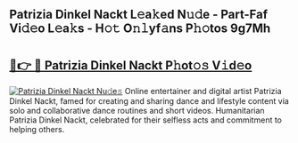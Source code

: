 ## Patrizia Dinkel Nackt L𝚎a𝚔ed N𝚞𝚍e - Part-Faf Vi𝚍𝚎o L𝚎a𝚔s - H𝚘𝚝 O𝚗𝚕yf𝚊ns P𝚑𝚘tos 9g7Mh

# <h2><a href="http://kfdciu9.oniu.top/?m=Patrizia+Dinkel+Nackt">🔗👉 🔴 Patrizia Dinkel Nackt P𝚑ot𝚘𝚜 V𝚒d𝚎o</a></h2>

[![Patrizia Dinkel Nackt Nu𝚍e𝚜](https://i.imgur.com/0qMVB7G.gif)](http://kfdciu9.oniu.top/?m=Patrizia+Dinkel+Nackt)
Online entertainer and digital artist Patrizia Dinkel Nackt, famed for creating and sharing dance and lifestyle content via solo and collaborative dance routines and short videos. Humanitarian Patrizia Dinkel Nackt, celebrated for their selfless acts and commitment to helping others.  
